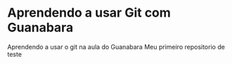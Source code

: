 # Aprendendo a usar Git com Guanabara
 Aprendendo a usar o git na aula do Guanabara
 Meu primeiro repositorio de teste
